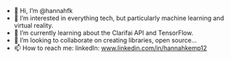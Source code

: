 - 👋 Hi, I’m @hannahfk
- 👀 I’m interested in everything tech, but particularly machine learning and virtual reality. 
- 🌱 I’m currently learning about the Clarifai API and TensorFlow.
- 💞️ I’m looking to collaborate on creating libraries, open source...
- 📫 How to reach me: linkedIn: www.linkedin.com/in/hannahkemp12

<!---
hannahfk/hannahfk is a ✨ special ✨ repository because its `README.md` (this file) appears on your GitHub profile.
You can click the Preview link to take a look at your changes.
--->
